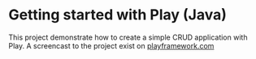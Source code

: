# Getting started with Play (Java)

This project demonstrate how to create a simple CRUD application with Play. A screencast to the project exist on [playframework.com](http://playframework.com)